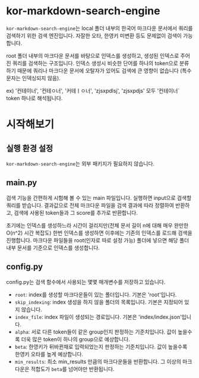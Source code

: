 # kor-markdown-search-engine
`kor-markdown-search-engine`는 local 폴더 내부의 한국어 마크다운 문서에서 쿼리를 검색하기 위한 검색 엔진입니다.
자잘한 오타, 한영키 미변환 등도 문제없이 검색이 가능합니다.

root 폴더 내부의 마크다운 문서를 바탕으로 인덱스를 생성하고, 생성된 인덱스로 주어진 쿼리를 검색하는 구조입니다. 인덱스 생성시 비슷한 단어를 하나의 token으로 분류하기 때문에 쿼리나 마크다운 문서에 오탈자가 있어도 검색에 큰 영향이 없습니다 (특수문자는 인덱싱되지 않음).

ex) '컨테이너', '컨테ㅇ너', '커테ㅣㅇ너', 'zjsxpdlsj', 'zjsxpdjs' 모두 '컨테이너` token 하나로 해석됩니다.

# 시작해보기
## 실행 환경 설정
`kor-markdown-search-engine`는 외부 패키지가 필요하지 않습니다.

## main.py
검색 기능을 간편하게 시험해 볼 수 있는 main 파일입니다.
실행하면 input으로 검색할 쿼리를 받습니다.
결과값으로 전체 마크다운 파일을 검색 결과에 따라 정렬하여 반환하고, 검색에 사용된 token들과 그 score를 추가로 반환합니다.

초기에는 인덱스를 생성하느라 시간이 걸리지만(전체 문서 길이 n에 대해 매우 완만한 O(n^2) 시간 복잡도) 한번 인덱스를 생성하면 이후에는 기존의 인덱스를 로드해 검색을 진행합니다.
마크다운 파일들을 root(인자로 따로 설정 가능) 폴더에 넣으면 해당 폴더 내부 문서를 기준으로 인덱스를 생성합니다.

## config.py
config.py는 검색 함수에서 사용되는 몇몇 매개변수를 저장하고 있습니다.
- `root`: index를 생성할 마크다운들이 있는 폴더입니다. 기본은 'root'입니다.
- `skip_indexing`: index 생성을 하지 않을 폴더의 목록입니다. 기본은 지정되어 있지 않습니다.
- `index_file`: index 파일이 생성되는 경로입니다. 기본은 'index/index.json'입니다.
- `alpha`: 서로 다른 token들이 같은 group인지 판정하는 기준치입니다. 값이 높을수록 더욱 많은 token이 하나의 group으로 예상합니다.
- `beta`: 한영키가 뒤바뀐채로 입력되었는지 판정하는 기준치입니다. 값이 높을수록 한영키 오타를 높게 예상합니다.
- `min_results`: 최소 min_results 만큼의 마크다운들을 반환합니다. 그 이상의 마크다운은 적합도가 `beta`를 넘어야만 반환됩니다.